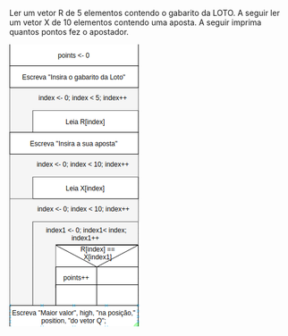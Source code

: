 Ler um vetor R de 5 elementos contendo o gabarito da LOTO. A
seguir ler um vetor X de 10 elementos contendo uma aposta. A seguir
imprima quantos pontos fez o apostador.

![](https://github.com/Yxav/proglogic/blob/master/exercicios-vetor/17/17.png)
